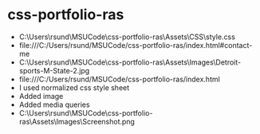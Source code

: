 # css-portfolio-ras
- C:\Users\rsund\MSUCode\css-portfolio-ras\Assets\CSS\style.css
- file:///C:/Users/rsund/MSUCode/css-portfolio-ras/index.html#contact-me
- C:\Users\rsund\MSUCode\css-portfolio-ras\Assets\Images\Detroit-sports-M-State-2.jpg
- file:///C:/Users/rsund/MSUCode/css-portfolio-ras/index.html
- I used normalized css style sheet
- Added image
- Added media queries
- C:\Users\rsund\MSUCode\css-portfolio-ras\Assets\Images\Screenshot.png
